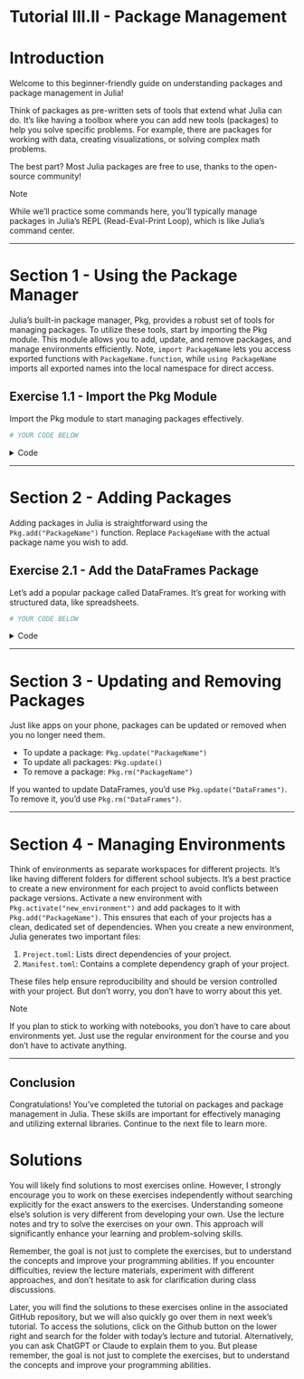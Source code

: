 # Tutorial III.II - Package Management


# Introduction

Welcome to this beginner-friendly guide on understanding packages and
package management in Julia!

Think of packages as pre-written sets of tools that extend what Julia
can do. It’s like having a toolbox where you can add new tools
(packages) to help you solve specific problems. For example, there are
packages for working with data, creating visualizations, or solving
complex math problems.

The best part? Most Julia packages are free to use, thanks to the
open-source community!

> [!NOTE]
>
> While we’ll practice some commands here, you’ll typically manage
> packages in Julia’s REPL (Read-Eval-Print Loop), which is like Julia’s
> command center.

------------------------------------------------------------------------

# Section 1 - Using the Package Manager

Julia’s built-in package manager, Pkg, provides a robust set of tools
for managing packages. To utilize these tools, start by importing the
Pkg module. This module allows you to add, update, and remove packages,
and manage environments efficiently. Note, `import PackageName` lets you
access exported functions with `PackageName.function`, while
`using PackageName` imports all exported names into the local namespace
for direct access.

## Exercise 1.1 - Import the Pkg Module

Import the Pkg module to start managing packages effectively.

``` julia
# YOUR CODE BELOW
```

<details class="code-fold">
<summary>Code</summary>

``` julia
# Test your answer
try 
    Pkg.update()
    println("Pkg module imported successfully and packages were updated!")
catch e
    @error "The Pkg module was not imported yet! Have you used the correct syntax?"
end
```

</details>

------------------------------------------------------------------------

# Section 2 - Adding Packages

Adding packages in Julia is straightforward using the
`Pkg.add("PackageName")` function. Replace `PackageName` with the actual
package name you wish to add.

## Exercise 2.1 - Add the DataFrames Package

Let’s add a popular package called DataFrames. It’s great for working
with structured data, like spreadsheets.

``` julia
# YOUR CODE BELOW
```

<details class="code-fold">
<summary>Code</summary>

``` julia
# Test your answer
try 
    using DataFrames
    println("Package added successfully!")
catch e
    @error "Package was not added yet! Have you used the correct syntax?"
end
```

</details>

------------------------------------------------------------------------

# Section 3 - Updating and Removing Packages

Just like apps on your phone, packages can be updated or removed when
you no longer need them.

- To update a package: `Pkg.update("PackageName")`
- To update all packages: `Pkg.update()`
- To remove a package: `Pkg.rm("PackageName")`

<div class="callout-example">

If you wanted to update DataFrames, you’d use
`Pkg.update("DataFrames")`. To remove it, you’d use
`Pkg.rm("DataFrames")`.

</div>

------------------------------------------------------------------------

# Section 4 - Managing Environments

Think of environments as separate workspaces for different projects.
It’s like having different folders for different school subjects. It’s a
best practice to create a new environment for each project to avoid
conflicts between package versions. Activate a new environment with
`Pkg.activate("new_environment")` and add packages to it with
`Pkg.add("PackageName")`. This ensures that each of your projects has a
clean, dedicated set of dependencies. When you create a new environment,
Julia generates two important files:

1.  `Project.toml`: Lists direct dependencies of your project.
2.  `Manifest.toml`: Contains a complete dependency graph of your
    project.

These files help ensure reproducibility and should be version controlled
with your project. But don’t worry, you don’t have to worry about this
yet.

> [!NOTE]
>
> If you plan to stick to working with notebooks, you don’t have to care
> about environments yet. Just use the regular environment for the
> course and you don’t have to activate anything.

------------------------------------------------------------------------

## Conclusion

Congratulations! You’ve completed the tutorial on packages and package
management in Julia. These skills are important for effectively managing
and utilizing external libraries. Continue to the next file to learn
more.

# Solutions

You will likely find solutions to most exercises online. However, I
strongly encourage you to work on these exercises independently without
searching explicitly for the exact answers to the exercises.
Understanding someone else’s solution is very different from developing
your own. Use the lecture notes and try to solve the exercises on your
own. This approach will significantly enhance your learning and
problem-solving skills.

Remember, the goal is not just to complete the exercises, but to
understand the concepts and improve your programming abilities. If you
encounter difficulties, review the lecture materials, experiment with
different approaches, and don’t hesitate to ask for clarification during
class discussions.

Later, you will find the solutions to these exercises online in the
associated GitHub repository, but we will also quickly go over them in
next week’s tutorial. To access the solutions, click on the Github
button on the lower right and search for the folder with today’s lecture
and tutorial. Alternatively, you can ask ChatGPT or Claude to explain
them to you. But please remember, the goal is not just to complete the
exercises, but to understand the concepts and improve your programming
abilities.
